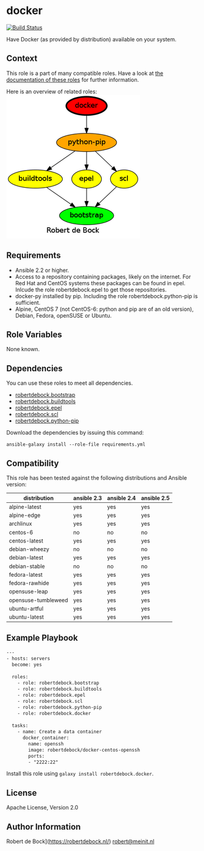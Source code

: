 docker
=========

[![Build Status](https://travis-ci.org/robertdebock/ansible-role-docker.svg?branch=master)](https://travis-ci.org/robertdebock/ansible-role-docker)

Have Docker (as provided by distribution) available on your system.

Context
--------
This role is a part of many compatible roles. Have a look at [the documentation of these roles](https://robertdebock.nl/) for further information.

Here is an overview of related roles:
![dependencies](https://raw.githubusercontent.com/robertdebock/drawings/artifacts/docker.png "Dependency")

Requirements
------------

- Ansible 2.2 or higher.
- Access to a repository containing packages, likely on the internet.
For Red Hat and CentOS systems these packages can be found in epel. Inlcude the role robertdebock.epel to get those repositories.
- docker-py installed by pip. Including the role robertdebock.python-pip is sufficient.
- Alpine, CentOS 7 (not CentOS-6: python and pip are of an old version), Debian, Fedora, openSUSE or Ubuntu.

Role Variables
--------------

None known.

Dependencies
------------

You can use these roles to meet all dependencies.
- [robertdebock.bootstrap](https://travis-ci.org/robertdebock/ansible-role-bootstrap)
- [robertdebock.buildtools](https://travis-ci.org/robertdebock/ansible-role-buildtools)
- [robertdebock.epel](https://travis-ci.org/robertdebock/ansible-role-epel)
- [robertdebock.scl](https://travis-ci.org/robertdebock/ansible-role-scl)
- [robertdebock.python-pip](https://travis-ci.org/robertdebock/ansible-role-python-pip)

Download the dependencies by issuing this command:
```
ansible-galaxy install --role-file requirements.yml
```

Compatibility
-------------

This role has been tested against the following distributions and Ansible version:

|distribution|ansible 2.3|ansible 2.4|ansible 2.5|
|------------|-----------|-----------|-----------|
|alpine-latest|yes|yes|yes|
|alpine-edge|yes|yes|yes|
|archlinux|yes|yes|yes|
|centos-6|no|no|no|
|centos-latest|yes|yes|yes|
|debian-wheezy|no|no|no|
|debian-latest|yes|yes|yes|
|debian-stable|no|no|no|
|fedora-latest|yes|yes|yes|
|fedora-rawhide|yes|yes|yes|
|opensuse-leap|yes|yes|yes|
|opensuse-tumbleweed|yes|yes|yes|
|ubuntu-artful|yes|yes|yes|
|ubuntu-latest|yes|yes|yes|

Example Playbook
----------------

```
---
- hosts: servers
  become: yes

  roles:
    - role: robertdebock.bootstrap
    - role: robertdebock.buildtools
    - role: robertdebock.epel
    - role: robertdebock.scl
    - role: robertdebock.python-pip
    - role: robertdebock.docker

  tasks:
    - name: Create a data container
      docker_container:
        name: openssh
        image: robertdebock/docker-centos-openssh
        ports:
        - "2222:22"
```

Install this role using `galaxy install robertdebock.docker`.

License
-------

Apache License, Version 2.0

Author Information
------------------

Robert de Bock](https://robertdebock.nl/) <robert@meinit.nl>
